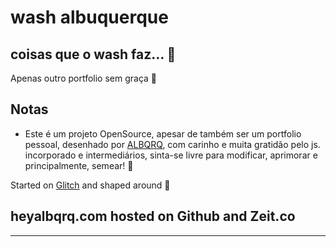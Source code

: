 # wash albuquerque

## coisas que o wash faz... 👾

Apenas outro portfolio sem graça 🤡

## Notas

- Este é um projeto OpenSource, apesar de também ser um portfolio pessoal,
  desenhado por [ALBQRQ](https://twitter.com/heyalbqrq),
  com carinho e muita gratidão pelo js. incorporado e intermediários,
  sinta-se livre para modificar, aprimorar e principalmente, semear! 🏴

Started on [Glitch](https://glitch.com/) and shaped around 💖

## heyalbqrq.com hosted on Github and Zeit.co

---
